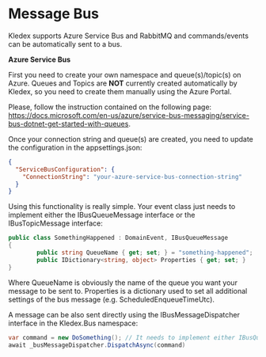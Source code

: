 # Message Bus

Kledex supports Azure Service Bus and RabbitMQ and commands/events can be automatically sent to a bus.

**Azure Service Bus**

First you need to create your own namespace and queue(s)/topic(s) on Azure.
Queues and Topics are **NOT** currently created automatically by Kledex, so you need to create them manually using the Azure Portal.

Please, follow the instruction contained on the following page: https://docs.microsoft.com/en-us/azure/service-bus-messaging/service-bus-dotnet-get-started-with-queues.

Once your connection string and queue(s) are created, you need to update the configuration in the appsettings.json:

```JSON
{
  "ServiceBusConfiguration": {
    "ConnectionString": "your-azure-service-bus-connection-string"
  }
}
```

Using this functionality is really simple.
Your event class just needs to implement either the IBusQueueMessage interface or the IBusTopicMessage interface:

```C#
public class SomethingHappened : DomainEvent, IBusQueueMessage
{
        public string QueueName { get; set; } = "something-happened";
        public IDictionary<string, object> Properties { get; set; }
}
```

Where QueueName is obviously the name of the queue you want your message to be sent to. Properties is a dictionary used to set all additional settings of the bus message (e.g. ScheduledEnqueueTimeUtc).

A message can be also sent directly using the IBusMessageDispatcher interface in the Kledex.Bus namespace:

```C#
var command = new DoSomething(); // It needs to implement either IBusQueueMessage or IBusTopicMessage
await _busMessageDispatcher.DispatchAsync(command)
```

